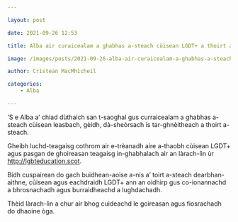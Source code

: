 ```yaml
---

layout: post

date: 2021-09-26 12:53

title: Alba air curaicealam a ghabhas a-steach cùisean LGDT+ a thoirt a-steach

image: /images/posts/2021-09-26-alba-air-curaicealam-a-ghabhas-a-steach-cùisean-lgdt-a-thoirt-a-steach.webp

author: Crìstean MacMhìcheil

categories:
    - Alba

---
```


‘S e Alba a’ chiad dùthaich san t-saoghal gus curraicealam a ghabhas a-steach cùisean leasbach, gèidh, dà-sheòrsach is tar-ghnèitheach a thoirt a-steach.

Gheibh luchd-teagaisg cothrom air e-trèanadh aire a-thaobh cùisean LGDT+ agus pasgan de ghoireasan teagaisg in-ghabhalach air an làrach-lìn ùr http://lgbteducation.scot.

Bidh cuspairean do gach buidhean-aoise a-nis a’ toirt a-steach dearbhan-aithne, cùisean agus eachdraidh LGDT+ ann an oidhirp gus co-ionannachd a bhrosnachadh agus burraidheachd a lughdachadh.

Thèid làrach-lìn a chur air bhog cuideachd le goireasan agus fiosrachadh do dhaoine òga.
